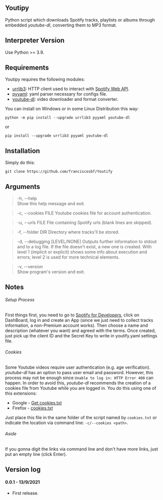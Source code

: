 ## Youtipy

Python script which downloads Spotify tracks, playlists or albums through embedded _youtube-dl_, converting them to MP3 format. 

## Interpreter Version

Use Python >= 3.9.

## Requirements

Youtipy requires the following modules:

- [urrlib3](https://urllib3.readthedocs.io/en/stable/): HTTP client used to interact with [Spotify Web API](https://developer.spotify.com/documentation/web-api/).
- [pyyaml](https://pyyaml.org/wiki/PyYAMLDocumentation): yaml parser necessary for configs file.
- [youtube-dl](https://github.com/ytdl-org/youtube-dl): video downloader and format converter. 

You can install on Windows or in some Linux Distribution this way:

    python -m pip install --upgrade urrlib3 pyyaml youtube-dl

or

    pip install --upgrade urrlib3 pyyaml youtube-dl

## Installation

Simply do this:

    git clone https://github.com/franciscosbf/Youtify

## Arguments

> -h, --help            
                        Show this help message and exit.

> -c, --cookies FILE
                        Youtube cookies file for account authentication.
  
> -u, --urls FILE  File containing Spotify urls (blank lines are skipped).
  
> -f, --folder DIR  Directory where tracks'll be stored.
  
> -d, --debugging [LEVEL/NONE]
                        Outputs further information to stdout and to a log file. If the file doesn't exist, a new one is created. With level 1 (implicit or explicit) shows some info about execution and errors; level 2 is used for more technical elements.
  
> -v, --version         
                        Show program's version and exit.

## Notes

###### Setup Process

First things first, you need to go to [Spotify for Developers](https://developer.spotify.com/), click on DashBoard, log in and create an App (since we just need to collect tracks information, a non-Premium account works). Then choose a name and description (whatever you want) and agreed with the terms. Once created, just pick up the client ID and the Secret Key to write in youtify.yaml settings file.

###### Cookies

Some Youtube videos require user authentication (e.g. age verification). _youtube-dl_ has an option to pass user email and password. However, this process may not be enough since `Unable to log in: HTTP Error 400` can happen. 
In order to avoid this, _youtube-dl_ recommends the creation of a cookies file from Youtube while you are logged in. You do this using one of this extensions:
- Google - [Get cookies.txt](https://chrome.google.com/webstore/detail/get-cookiestxt/bgaddhkoddajcdgocldbbfleckgcbcid/)
-  Firefox - [cookies.txt](https://addons.mozilla.org/en-US/firefox/addon/cookies-txt/)

Just place this file in the same folder of the script named by `cookies.txt` or indicate the location via command line: `-c/--cookies <path>`.   

###### Aside

If you gonna digit the links via command line and don't have more links, just put an empty line (click Enter).

## Version log

#### 0.0.1 - 13/9/2021 
- First release.